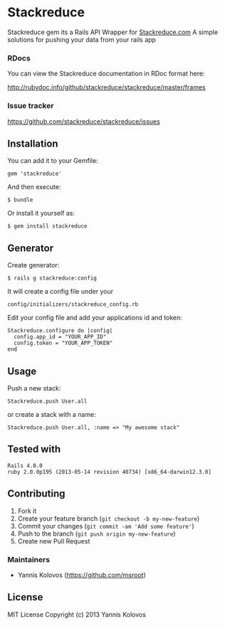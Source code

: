 # Stackreduce
Stackreduce gem its a Rails API Wrapper for [Stackreduce.com](http://www.stackreduce.com/)
A simple solutions for pushing your data from your rails app

### RDocs

You can view the Stackreduce documentation in RDoc format here:

http://rubydoc.info/github/stackreduce/stackreduce/master/frames


### Issue tracker
https://github.com/stackreduce/stackreduce/issues

## Installation
You can add it to your Gemfile:

    gem 'stackreduce'

And then execute:

    $ bundle

Or install it yourself as:

    $ gem install stackreduce

## Generator
Create generator:
	
    $ rails g stackreduce:config

It will create a config file under your 

	config/initializers/stackreduce_config.rb

Edit your config file and add your applications id and token:

    Stackreduce.configure do |config|
	  config.app_id = "YOUR_APP_ID"
	  config.token = "YOUR_APP_TOKEN"
	end

## Usage
Push a new stack:

	Stackreduce.push User.all		

or create a stack with a name:

	Stackreduce.push User.all, :name => "My awesome stack"


## Tested with
	Rails 4.0.0
	ruby 2.0.0p195 (2013-05-14 revision 40734) [x86_64-darwin12.3.0]
	
## Contributing

1. Fork it
2. Create your feature branch (`git checkout -b my-new-feature`)
3. Commit your changes (`git commit -am 'Add some feature'`)
4. Push to the branch (`git push origin my-new-feature`)
5. Create new Pull Request


### Maintainers

* Yannis Kolovos (https://github.com/msroot)

## License

MIT License 
Copyright (c) 2013 Yannis Kolovos


